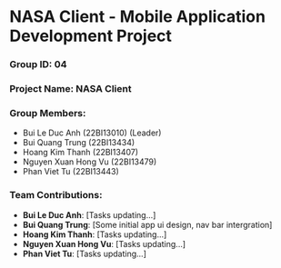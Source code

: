 # NASA Client - Mobile Application Development Project

### Group ID: 04

### Project Name: NASA Client

### Group Members:
- Bui Le Duc Anh (22BI13010) (Leader)
- Bui Quang Trung (22BI13434)
- Hoang Kim Thanh (22BI13407)
- Nguyen Xuan Hong Vu (22BI13479)
- Phan Viet Tu (22BI13443)

### Team Contributions:
- **Bui Le Duc Anh**: [Tasks updating...]
- **Bui Quang Trung**: [Some initial app ui design, nav bar intergration]
- **Hoang Kim Thanh**: [Tasks updating...]
- **Nguyen Xuan Hong Vu**: [Tasks updating...]
- **Phan Viet Tu**: [Tasks updating...]

